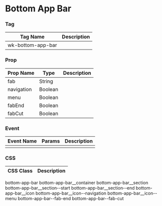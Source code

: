 # Bottom App Bar

### Tag
Tag Name | Description
--- | --- 
wk-bottom-app-bar | 

### Prop
Prop Name | Type | Description
--- | --- | ---
fab | String |
navigation | Boolean |
menu | Boolean |
fabEnd | Boolean |
fabCut | Boolean |

### Event
Event Name | Params | Description
--- | --- | ---
 |  | 

### CSS
CSS Class | Description
--- | --- 
bottom-app-bar
bottom-app-bar__container
bottom-app-bar__section
bottom-app-bar__section--start
bottom-app-bar__section--end
bottom-app-bar__icon
bottom-app-bar__icon--navigation
bottom-app-bar__icon--menu
bottom-app-bar--fab-end
bottom-app-bar--fab-cut